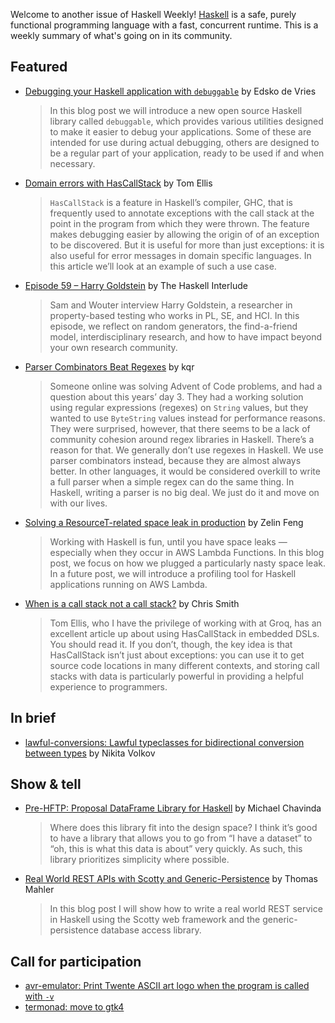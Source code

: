 Welcome to another issue of Haskell Weekly!
[Haskell](https://www.haskell.org) is a safe, purely functional programming language with a fast, concurrent runtime.
This is a weekly summary of what's going on in its community.

## Featured

- [Debugging your Haskell application with `debuggable`](https://www.well-typed.com/blog/2024/12/debuggable/) by Edsko de Vries
  > In this blog post we will introduce a new open source Haskell library called `debuggable`, which provides various utilities designed to make it easier to debug your applications. Some of these are intended for use during actual debugging, others are designed to be a regular part of your application, ready to be used if and when necessary.
  
- [Domain errors with HasCallStack](https://h2.jaguarpaw.co.uk/posts/hascallstack-domain-errors/) by Tom Ellis
  > `HasCallStack` is a feature in Haskell’s compiler, GHC, that is frequently used to annotate exceptions with the call stack at the point in the program from which they were thrown. The feature makes debugging easier by allowing the origin of of an exception to be discovered. But it is useful for more than just exceptions: it is also useful for error messages in domain specific languages. In this article we’ll look at an example of such a use case.
  
- [Episode 59 – Harry Goldstein](https://haskell.foundation/podcast/59/) by The Haskell Interlude 
  > Sam and Wouter interview Harry Goldstein, a researcher in property-based testing who works in PL, SE, and HCI. In this episode, we reflect on random generators, the find-a-friend model, interdisciplinary research, and how to have impact beyond your own research community.
  
- [Parser Combinators Beat Regexes](https://entropicthoughts.com/parser-combinators-beat-regexes) by kqr
  > Someone online was solving Advent of Code problems, and had a question about this years’ day 3. They had a working solution using regular expressions (regexes) on `String` values, but they wanted to use `ByteString` values instead for performance reasons. They were surprised, however, that there seems to be a lack of community cohesion around regex libraries in Haskell. There’s a reason for that. We generally don’t use regexes in Haskell. We use parser combinators instead, because they are almost always better. In other languages, it would be considered overkill to write a full parser when a simple regex can do the same thing. In Haskell, writing a parser is no big deal. We just do it and move on with our lives.
  
- [Solving a ResourceT-related space leak in production](https://exploring-better-ways.bellroy.com/solving-a-resourcet-related-space-leak-in-production.html) by Zelin Feng
  > Working with Haskell is fun, until you have space leaks — especially when they occur in AWS Lambda Functions. In this blog post, we focus on how we plugged a particularly nasty space leak. In a future post, we will introduce a profiling tool for Haskell applications running on AWS Lambda.
  
- [When is a call stack not a call stack?](https://cdsmithus.medium.com/when-is-a-call-stack-not-a-call-stack-f7f12d7aabbe) by Chris Smith
  > Tom Ellis, who I have the privilege of working with at Groq, has an excellent article up about using HasCallStack in embedded DSLs. You should read it. If you don’t, though, the key idea is that HasCallStack isn’t just about exceptions: you can use it to get source code locations in many different contexts, and storing call stacks with data is particularly powerful in providing a helpful experience to programmers.

## In brief

- [lawful-conversions: Lawful typeclasses for bidirectional conversion between types](https://github.com/nikita-volkov/lawful-conversions) by Nikita Volkov

## Show & tell

- [Pre-HFTP: Proposal DataFrame Library for Haskell](https://discourse.haskell.org/t/pre-hftp-proposal-dataframe-library-for-haskell/10973/12) by Michael Chavinda
  > Where does this library fit into the design space? I think it’s good to have a library that allows you to go from “I have a dataset” to “oh, this is what this data is about” very quickly. As such, this library prioritizes simplicity where possible.
  
- [Real World REST APIs with Scotty and Generic-Persistence](https://thma.github.io/posts/2024-12-05-real-worlds-rest-services-with-scotty-and-gp.html) by Thomas Mahler
  > In this blog post I will show how to write a real world REST service in Haskell using the Scotty web framework and the generic-persistence database access library.

## Call for participation

- [avr-emulator: Print Twente ASCII art logo when the program is called with `-v`](https://github.com/Flu/avr-emulator/issues/13)
- [termonad: move to gtk4](https://github.com/cdepillabout/termonad/issues/250)
